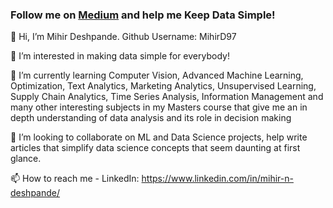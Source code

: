 ### Follow me on [Medium](https://medium.com/@mihird97) and help me Keep Data Simple!

👋 Hi, I’m Mihir Deshpande. Github Username: MihirD97

👀 I’m interested in making data simple for everybody!

🌱 I’m currently learning Computer Vision, Advanced Machine Learning, Optimization, Text Analytics, Marketing Analytics, Unsupervised Learning, Supply Chain Analytics, Time Series Analysis, Information Management and many other interesting subjects in my Masters course that give me an in depth understanding of data analysis and its role in decision making

💞️ I’m looking to collaborate on ML and Data Science projects, help write articles that simplify data science concepts that seem daunting at first glance.

📫 How to reach me - LinkedIn: https://www.linkedin.com/in/mihir-n-deshpande/

